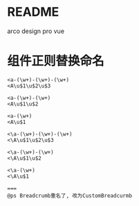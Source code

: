 # README

arco design pro vue

# 组件正则替换命名

```
<a-(\w+)-(\w+)-(\w+)
<A\u$1\u$2\u$3

<a-(\w+)-(\w+)
<A\u$1\u$2

<a-(\w+)
<A\u$1

<\a-(\w+)-(\w+)-(\w+)
<\A\u$1\u$2\u$3

<\a-(\w+)-(\w+)
<\A\u$1\u$2

<\a-(\w+)
<\A\u$1

===
@ps Breadcrumb重名了, 改为CustomBreadcurmb
```